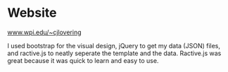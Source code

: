 # Website

www.wpi.edu/~cjlovering

I used bootstrap for the visual design, jQuery to get my data (JSON) files, and ractive.js to neatly seperate the template and the data. Ractive.js was great because it was quick to learn and easy to use.
